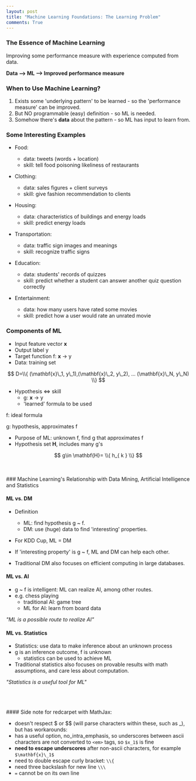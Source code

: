 ```yaml
---
layout: post
title: "Machine Learning Foundations: The Learning Problem"
comments: True
---
```


### The Essence of Machine Learning

Improving some performance measure with experience computed from data.

**Data --> ML --> Improved performance measure**

### When to Use Machine Learning?

1. Exists some 'underlying pattern' to be learned - so the 'performance measure' can be improved.
2. But NO programmable (easy) definition - so ML is needed.
3. Somehow there's **data** about the pattern - so ML has input to learn from.

### Some Interesting Examples

- Food:
  - data: tweets (words + location)
  - skill: tell food poisoning likeliness of restaurants

- Clothing:
  - data: sales figures + client surveys
  - skill: give fashion recommendation to clients

- Housing:
  - data: characteristics of buildings and energy loads
  - skill: predict energy loads

- Transportation:
  - data: traffic sign images and meanings
  - skill: recognize traffic signs

- Education:
  - data: students' records of quizzes
  - skill: predict whether a student can answer another quiz question correctly

- Entertainment:
  - data: how many users have rated some movies
  - skill: predict how a user would rate an unrated movie

### Components of ML

- Input feature vector **x**
- Output label y
- Target function f: **x** -> y
- Data: training set

$$
D=\\{ (\mathbf{x}\_1, y\_1),(\mathbf{x}\_2, y\_2), ... (\mathbf{x}\_N, y\_N) \\}
$$

- Hypothesis <=> skill
  - g: **x** -> y
  - 'learned' formula to be used

f: ideal formula

g: hypothesis, approximates f

- Purpose of ML: unknown f, find g that approximates f
- Hypothesis set **H**, includes many g's

$$ g\in \mathbf{H}= \\{ h_{ k } \\} $$

<br>
<br>
### Machine Learning's Relationship with Data Mining, Artificial Intelligence and Statistics

#### ML vs. DM

- Definition
  - ML: find hypothesis g ~ f. 
  - DM: use (huge) data to find 'interesting' properties. 

- For KDD Cup, ML = DM
- If 'interesting property' is g ~ f, ML and DM can help each other.
- Traditional DM also focuses on efficient computing in large databases.

#### ML vs. AI

- g ~ f is intelligent: ML can realize AI, among other routes.
- e.g. chess playing
  - traditional AI: game tree
  - ML for AI: learn from board data

*"ML is a possible route to realize AI"*

#### ML vs. Statistics

- Statistics: use data to make inference about an unknown process
- g is an inference outcome, f is unknown
  - statistics can be used to achieve ML
- Traditional statistics also focuses on provable results with math assumptions, and care less about
computation.

*"Statistics is a useful tool for ML"*





<br>
<br>
<br>
#### Side note for redcarpet with MathJax:

- doesn't respect $ or $$ (will parse characters within these, such as _), but has workarounds:
- has a useful option, no_intra_emphasis, so underscores between ascii characters are not converted to `<em>` tags, so `$x_1$` is fine
- **need to escape underscores** after non-ascii characters, for example `$\mathbf{x}\_1$`
- need to double escape curly bracket: `\\{`
- need three backslash for new line `\\\`
- `=` cannot be on its own line












